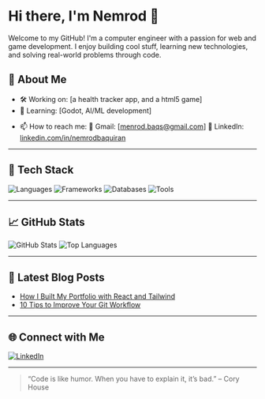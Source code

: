 # Hi there, I'm Nemrod 👋

Welcome to my GitHub! I'm a computer engineer with a passion for web and game development. I enjoy building cool stuff, learning new technologies, and solving real-world problems through code.

## 🚀 About Me

<!-- - 🎓 I'm currently [studying / working as a ...] -->
- 🛠️ Working on: [a health tracker app, and a html5 game]
- 🌱 Learning: [Godot, AI/ML development]
<!-- - 💬 Ask me about: [skills you're confident in] -->
- 📫 How to reach me:
  📧 Gmail: [menrod.baqs@gmail.com]
  🔗 LinkedIn: [linkedin.com/in/nemrodbaquiran](https://linkedin.com/in/nemrodbaquiran)
<!-- - 🧠 Fun fact: [fun or interesting personal tidbit] -->

---

## 🧰 Tech Stack

![Languages](https://skillicons.dev/icons?i=js,ts,python,java,c#,bash)
![Frameworks](https://skillicons.dev/icons?i=react,nextjs,nodejs,django,vuejs,quasar,springboot)
![Databases](https://skillicons.dev/icons?i=mysql,postgres,mongodb)
![Tools](https://skillicons.dev/icons?i=git,github,linux,vscode,docker)

---

## 📈 GitHub Stats

![GitHub Stats](https://github-readme-stats.vercel.app/api?menrod=menrod&show_icons=true&theme=tokyonight)
![Top Languages](https://github-readme-stats.vercel.app/api/top-langs/?menrod=menrod&layout=compact&theme=tokyonight)

---

## 📝 Latest Blog Posts
<!-- BLOG-POST-LIST:START -->
<!-- Replace this section with your blog post feed using GitHub Actions or a manual list -->
- [How I Built My Portfolio with React and Tailwind](#)
- [10 Tips to Improve Your Git Workflow](#)
<!-- BLOG-POST-LIST:END -->

---

## 🌐 Connect with Me

[![LinkedIn](https://img.shields.io/badge/-LinkedIn-blue?style=flat-square&logo=linkedin&logoColor=white&link=https://linkedin.com/in/nemrodbaquiran)](https://linkedin.com/in/nemrodbaquiran)
<!-- [![Twitter](https://img.shields.io/badge/-Twitter-1DA1F2?style=flat-square&logo=twitter&logoColor=white&link=https://twitter.com/yourusername)](https://twitter.com/nemrodbaquiran)
[![Portfolio](https://img.shields.io/badge/-Portfolio-black?style=flat-square&logo=github&link=https://yourportfolio.com)](https://yourportfolio.com) -->

---

> “Code is like humor. When you have to explain it, it’s bad.” – Cory House
